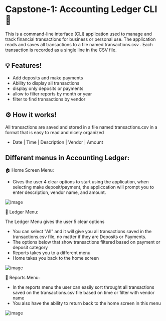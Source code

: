 # Capstone-1: Accounting Ledger CLI 🏦
This is a command-line interface (CLI) application used to manage and track financial transactions for business or personal use. The application reads and saves all transactions to a file named transactions.csv . Each transaction is recorded as a single line in the CSV file.
## 💡 Features!
- Add deposits and make payments
- Ability to display all transactions
- display only deposits or payments
- allow to filter reports by month or year
- filter to find transactions by vendor

## ⚙️ How it works!
All transactions are saved and stored in a file named transactions.csv in a format that is easy to read and nicely organized
- Date | Time | Description | Vendor | Amount

## Different menus in Accounting Ledger: 
🏠 Home Screen Menu:
- Gives the user 4 clear options to start using the application, when selecting make deposit/payment, the appliccation will prompt you to enter description, vendor name, and amount.

![image](https://github.com/user-attachments/assets/d0a61d31-9cb8-41e4-940a-51edd9b63ef4)

📒 Ledger Menu:

The Ledger Menu gives the user 5 clear options 
- You can select "All" and it will give you all transactions saved in the transactions.csv file, no matter if they are Deposits or Payments.
- The options below that show transactions filtered based on payment or deposit category
- Reports takes you to a different menu
- Home takes you back to the home screen

![image](https://github.com/user-attachments/assets/c9102017-5bea-4b77-a261-1746b9fa2d0c)

📃 Reports Menu:
- In the reports menu the user can easily sort throught all transactions saved on the transactions.csv file based on time or filter with vendor name
- You also have the ability to return back to the home screen in this menu

![image](https://github.com/user-attachments/assets/d8b779f7-d65c-4304-b871-1c59c004a291)


